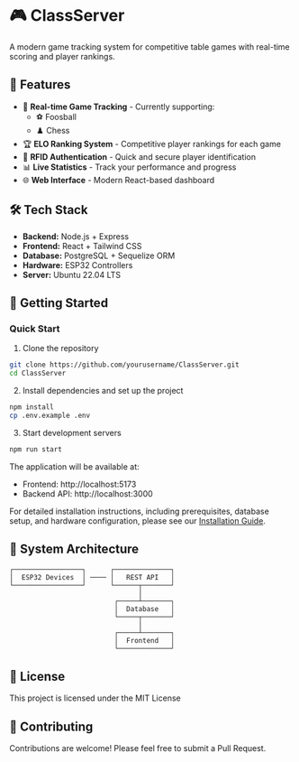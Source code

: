 # 🎮 ClassServer

A modern game tracking system for competitive table games with real-time scoring and player rankings.

## 🌟 Features

- 🎯 **Real-time Game Tracking** - Currently supporting:
  - ⚽ Foosball
  - ♟️ Chess
- 🏆 **ELO Ranking System** - Competitive player rankings for each game
- 🔐 **RFID Authentication** - Quick and secure player identification
- 📊 **Live Statistics** - Track your performance and progress
- 🌐 **Web Interface** - Modern React-based dashboard

## 🛠️ Tech Stack

- **Backend:** Node.js + Express
- **Frontend:** React + Tailwind CSS
- **Database:** PostgreSQL + Sequelize ORM
- **Hardware:** ESP32 Controllers
- **Server:** Ubuntu 22.04 LTS

## 🚀 Getting Started

### Quick Start

1. Clone the repository
```bash
git clone https://github.com/yourusername/ClassServer.git
cd ClassServer
```

2. Install dependencies and set up the project
```bash
npm install
cp .env.example .env
```

3. Start development servers
```bash
npm run start
```

The application will be available at:
- Frontend: http://localhost:5173
- Backend API: http://localhost:3000

For detailed installation instructions, including prerequisites, database setup, and hardware configuration, please see our [Installation Guide](INSTALLATION.md).

## 📐 System Architecture

```
┌─────────────────┐      ┌──────────────┐
│  ESP32 Devices  │ ──── │   REST API   │
└─────────────────┘      └──────┬───────┘
                                │
                          ┌─────┴───────┐
                          │  Database   │
                          └─────┬───────┘
                                │
                          ┌─────┴───────┐
                          │  Frontend   │
                          └─────────────┘
```

## 📝 License

This project is licensed under the MIT License

## 🤝 Contributing

Contributions are welcome! Please feel free to submit a Pull Request. 
